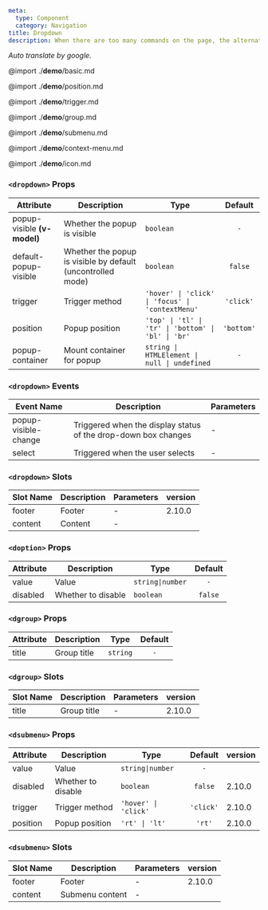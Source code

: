 ```yaml
meta:
  type: Component
  category: Navigation
title: Dropdown
description: When there are too many commands on the page, the alternative commands can be stored in the floating container that expands downward.
```

*Auto translate by google.*

@import ./__demo__/basic.md

@import ./__demo__/position.md

@import ./__demo__/trigger.md

@import ./__demo__/group.md

@import ./__demo__/submenu.md

@import ./__demo__/context-menu.md

@import ./__demo__/icon.md


### `<dropdown>` Props

|Attribute|Description|Type|Default|
|---|---|---|:---:|
|popup-visible **(v-model)**|Whether the popup is visible|`boolean`|`-`|
|default-popup-visible|Whether the popup is visible by default (uncontrolled mode)|`boolean`|`false`|
|trigger|Trigger method|`'hover' \| 'click' \| 'focus' \| 'contextMenu'`|`'click'`|
|position|Popup position|`'top' \| 'tl' \| 'tr' \| 'bottom' \| 'bl' \| 'br'`|`'bottom'`|
|popup-container|Mount container for popup|`string \| HTMLElement \| null \| undefined`|`-`|
### `<dropdown>` Events

|Event Name|Description|Parameters|
|---|---|---|
|popup-visible-change|Triggered when the display status of the drop-down box changes|-|
|select|Triggered when the user selects|-|
### `<dropdown>` Slots

|Slot Name|Description|Parameters|version|
|---|---|---|:---|
|footer|Footer|-|2.10.0|
|content|Content|-||




### `<doption>` Props

|Attribute|Description|Type|Default|
|---|---|---|:---:|
|value|Value|`string\|number`|`-`|
|disabled|Whether to disable|`boolean`|`false`|




### `<dgroup>` Props

|Attribute|Description|Type|Default|
|---|---|---|:---:|
|title|Group title|`string`|`-`|
### `<dgroup>` Slots

|Slot Name|Description|Parameters|version|
|---|---|---|:---|
|title|Group title|-|2.10.0|




### `<dsubmenu>` Props

|Attribute|Description|Type|Default|version|
|---|---|---|:---:|:---|
|value|Value|`string\|number`|`-`||
|disabled|Whether to disable|`boolean`|`false`|2.10.0|
|trigger|Trigger method|`'hover' \| 'click'`|`'click'`|2.10.0|
|position|Popup position|`'rt' \| 'lt'`|`'rt'`|2.10.0|
### `<dsubmenu>` Slots

|Slot Name|Description|Parameters|version|
|---|---|---|:---|
|footer|Footer|-|2.10.0|
|content|Submenu content|-||


